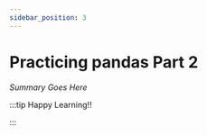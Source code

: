 ```yaml
---
sidebar_position: 3
---
```


# Practicing pandas Part 2

_Summary Goes Here_

:::tip Happy Learning!!

<QuestButton text="Go To Quest" />

:::


